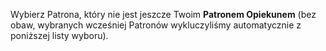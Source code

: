 Wybierz Patrona, który nie jest jeszcze Twoim **Patronem Opiekunem** (bez obaw, wybranych wcześniej Patronów wykluczyliśmy automatycznie z poniższej listy wyboru).
